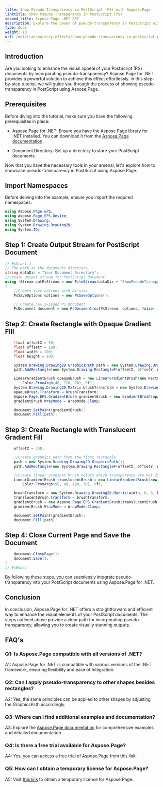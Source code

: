 ```yaml
---
title: Show Pseudo-Transparency in PostScript (PS) with Aspose.Page
linktitle: Show Pseudo-Transparency in PostScript (PS)
second_title: Aspose.Page .NET API
description: Explore the power of pseudo-transparency in PostScript with Aspose.Page for .NET. Follow our step-by-step guide for visually stunning documents.
type: docs
weight: 13
url: /net/transparency-effects/show-pseudo-transparency-in-postscript-ps/
---
```

## Introduction

Are you looking to enhance the visual appeal of your PostScript (PS) documents by incorporating pseudo-transparency? Aspose.Page for .NET provides a powerful solution to achieve this effect effortlessly. In this step-by-step tutorial, we will guide you through the process of showing pseudo-transparency in PostScript using Aspose.Page.

## Prerequisites

Before diving into the tutorial, make sure you have the following prerequisites in place:

- Aspose.Page for .NET: Ensure you have the Aspose.Page library for .NET installed. You can download it from the [Aspose.Page documentation](https://reference.aspose.com/page/net/).

- Document Directory: Set up a directory to store your PostScript documents.

Now that you have the necessary tools in your arsenal, let's explore how to showcase pseudo-transparency in PostScript using Aspose.Page.

## Import Namespaces

Before delving into the example, ensure you import the required namespaces:

```csharp
using Aspose.Page.EPS;
using Aspose.Page.EPS.Device;
using System.Drawing;
using System.Drawing.Drawing2D;
using System.IO;
```

## Step 1: Create Output Stream for PostScript Document

```csharp
// ExStart:1
// The path to the documents directory.
string dataDir = "Your Document Directory";
//Create output stream for PostScript document
using (Stream outPsStream = new FileStream(dataDir + "ShowPseudoTransparency_outPS.ps", FileMode.Create))
{
	//Create save options with A4 size
	PsSaveOptions options = new PsSaveOptions();

	// Create new 1-paged PS Document
	PsDocument document = new PsDocument(outPsStream, options, false);
```

## Step 2: Create Rectangle with Opaque Gradient Fill

```csharp
	float offsetX = 50;
	float offsetY = 100;
	float width = 200;
	float height = 100;

	System.Drawing.Drawing2D.GraphicsPath path = new System.Drawing.Drawing2D.GraphicsPath();
	path.AddRectangle(new System.Drawing.RectangleF(offsetX, offsetY, width, height));

	LinearGradientBrush opaqueBrush = new LinearGradientBrush(new RectangleF(0, 0, 200, 100), Color.FromArgb(0, 0, 0),
		Color.FromArgb(40, 128, 70), 0f);
	System.Drawing.Drawing2D.Matrix brushTransform = new System.Drawing.Drawing2D.Matrix(width, 0, 0, height, offsetX, offsetY);
	opaqueBrush.Transform = brushTransform;
	Aspose.Page.EPS.GradientBrush gradientBrush = new GradientBrush(opaqueBrush);
	gradientBrush.WrapMode = WrapMode.Clamp;

	document.SetPaint(gradientBrush);
	document.Fill(path);
```

## Step 3: Create Rectangle with Translucent Gradient Fill

```csharp
	offsetX = 350;

	//Create graphics path from the first rectangle
	path = new System.Drawing.Drawing2D.GraphicsPath();
	path.AddRectangle(new System.Drawing.RectangleF(offsetX, offsetY, width, height));

	//Create linear gradient brush colors which transparency are not 255, but 150 and 50. So it are translucent.
	LinearGradientBrush translucentBrush = new LinearGradientBrush(new RectangleF(0, 0, width, height), Color.FromArgb(150, 0, 0, 0),
		Color.FromArgb(50, 40, 128, 70), 0f);

	brushTransform = new System.Drawing.Drawing2D.Matrix(width, 0, 0, height, offsetX, offsetY);
	translucentBrush.Transform = brushTransform;
	gradientBrush = new Aspose.Page.EPS.GradientBrush(translucentBrush);
	gradientBrush.WrapMode = WrapMode.Clamp;

	document.SetPaint(gradientBrush);
	document.Fill(path);
```

## Step 4: Close Current Page and Save the Document

```csharp
	document.ClosePage();
	document.Save();
}
// ExEnd:1
```

By following these steps, you can seamlessly integrate pseudo-transparency into your PostScript documents using Aspose.Page for .NET.

## Conclusion

In conclusion, Aspose.Page for .NET offers a straightforward and efficient way to enhance the visual elements of your PostScript documents. The steps outlined above provide a clear path for incorporating pseudo-transparency, allowing you to create visually stunning outputs.

## FAQ's

### Q1: Is Aspose.Page compatible with all versions of .NET?

A1: Aspose.Page for .NET is compatible with various versions of the .NET framework, ensuring flexibility and ease of integration.

### Q2: Can I apply pseudo-transparency to other shapes besides rectangles?

A2: Yes, the same principles can be applied to other shapes by adjusting the GraphicsPath accordingly.

### Q3: Where can I find additional examples and documentation?

A3: Explore the [Aspose.Page documentation](https://reference.aspose.com/page/net/) for comprehensive examples and detailed documentation.

### Q4: Is there a free trial available for Aspose.Page?

A4: Yes, you can access a free trial of Aspose.Page from [this link](https://releases.aspose.com/).

### Q5: How can I obtain a temporary license for Aspose.Page?

A5: Visit [this link](https://purchase.aspose.com/temporary-license/) to obtain a temporary license for Aspose.Page.

